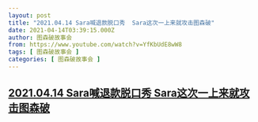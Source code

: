 ```yaml
---
layout: post
title: "2021.04.14 Sara喊退款脱口秀  Sara这次一上来就攻击图森破"
date: 2021-04-14T03:39:15.000Z
author: 图森破故事会
from: https://www.youtube.com/watch?v=YfKbUdE8wW8
tags: [ 图森破故事会 ]
categories: [ 图森破故事会 ]
---
```

<!--1618371555000-->
[2021.04.14 Sara喊退款脱口秀  Sara这次一上来就攻击图森破](https://www.youtube.com/watch?v=YfKbUdE8wW8)
------

<div>

</div>
